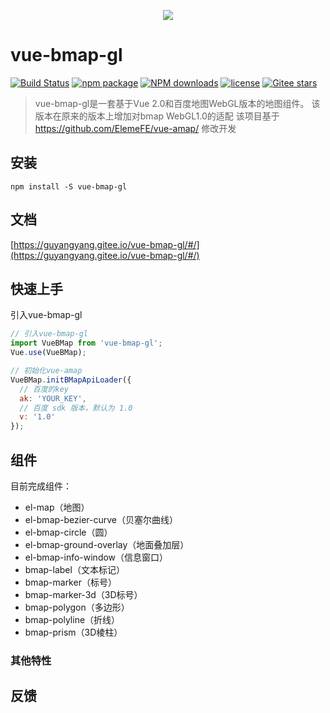 <p align="center">
  <img src="https://cdn.rawgit.com/ElemeFE/vue-amap/master/src/docs/assets/images/logo.png">
</p>

# vue-bmap-gl
[![Build Status](https://travis-ci.org/a407042815/vue-bmap-gl.svg?branch=master)](https://travis-ci.org/ElemeFE/vue-amap)
[![npm package](https://img.shields.io/npm/v/vue-bmap-gl.svg)](https://gitee.com/guyangyang/vue-bmap-gl)
[![NPM downloads](http://img.shields.io/npm/dm/vue-bmap-gl.svg)](https://gitee.com/guyangyang/vue-bmap-gl)
[![license](https://img.shields.io/github/license/elemefe/vue-amap.svg?style=flat-square)](https://gitee.com/guyangyang/vue-bmap-gl)
[![Gitee stars](https://gitee.com/guyangyang/vue-bmap-gl/badge/star.svg?theme=white)](https://gitee.com/guyangyang/vue-bmap-gl/stargazers)

> vue-bmap-gl是一套基于Vue 2.0和百度地图WebGL版本的地图组件。
> 该版本在原来的版本上增加对bmap WebGL1.0的适配
> 该项目基于 https://github.com/ElemeFE/vue-amap/ 修改开发

## 安装
```
npm install -S vue-bmap-gl
```

## 文档
[https://guyangyang.gitee.io/vue-bmap-gl/#/](https://guyangyang.gitee.io/vue-bmap-gl/#/)


## 快速上手

引入vue-bmap-gl

```javascript
// 引入vue-bmap-gl
import VueBMap from 'vue-bmap-gl';
Vue.use(VueBMap);

// 初始化vue-amap
VueBMap.initBMapApiLoader({
  // 百度的key
  ak: 'YOUR_KEY',
  // 百度 sdk 版本，默认为 1.0
  v: '1.0'
});
```

## 组件

目前完成组件：
* el-map（地图）
* el-bmap-bezier-curve（贝塞尔曲线）
* el-bmap-circle（圆）
* el-bmap-ground-overlay（地面叠加层）
* el-bmap-info-window（信息窗口）
* bmap-label（文本标记）
* bmap-marker（标号）
* bmap-marker-3d（3D标号）
* bmap-polygon（多边形）
* bmap-polyline（折线）
* bmap-prism（3D棱柱）

### 其他特性



## 反馈

